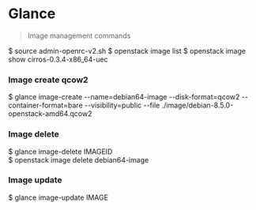 # Glance
> Image management commands


$ source admin-openrc-v2.sh
$ openstack image list
$ openstack image show cirros-0.3.4-x86_64-uec
 

### Image create qcow2

$ glance image-create --name=debian64-image --disk-format=qcow2 --container-format=bare --visibility=public --file ./image/debian-8.5.0-openstack-amd64.qcow2

### Image delete
$ glance image-delete IMAGEID  
$ openstack image delete debian64-image  

### Image update
$ glance image-update IMAGE  